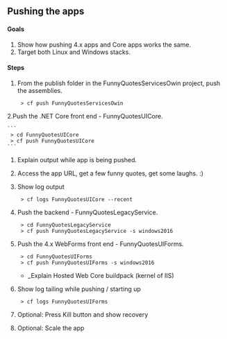## Pushing the apps
 
#### Goals 
1. Show how pushing 4.x apps and Core apps works the same.
1. Target both Linux and Windows stacks.

#### Steps

1. From the publish folder in the FunnyQuotesServicesOwin project, push the assemblies.

    ```
     > cf push FunnyQuotesServicesOwin
    ``` 

2.Push the .NET Core front end - FunnyQuotesUICore.

    ```
     > cd FunnyQuotesUICore
     > cf push FunnyQuotesUICore
    ``` 
    
1. Explain output while app is being pushed.
1. Access the app URL, get a few funny quotes, get some laughs. :)
1. Show log output

    ```
     > cf logs FunnyQuotesUICore --recent
    ```

1. Push the backend - FunnyQuotesLegacyService.

    ```
     > cd FunnyQuotesLegacyService
     > cf push FunnyQuotesLegacyService -s windows2016
    ```
    
1. Push the 4.x WebForms front end - FunnyQuotesUIForms.

    ```
     > cd FunnyQuotesUIForms
     > cf push FunnyQuotesUIForms -s windows2016
    ```

   * _Explain Hosted Web Core buildpack (kernel of IIS)

1. Show log tailing while pushing / starting up

    ```
     > cf logs FunnyQuotesUIForms
    ```
  
1. Optional: Press Kill button and show recovery
1. Optional: Scale the app
